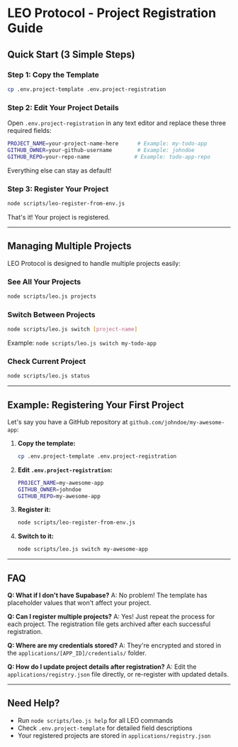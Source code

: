 # LEO Protocol - Project Registration Guide

## Quick Start (3 Simple Steps)

### Step 1: Copy the Template
```bash
cp .env.project-template .env.project-registration
```

### Step 2: Edit Your Project Details
Open `.env.project-registration` in any text editor and replace these three required fields:

```bash
PROJECT_NAME=your-project-name-here      # Example: my-todo-app
GITHUB_OWNER=your-github-username        # Example: johndoe
GITHUB_REPO=your-repo-name              # Example: todo-app-repo
```

Everything else can stay as default!

### Step 3: Register Your Project
```bash
node scripts/leo-register-from-env.js
```

That's it! Your project is registered.

---

## Managing Multiple Projects

LEO Protocol is designed to handle multiple projects easily:

### See All Your Projects
```bash
node scripts/leo.js projects
```

### Switch Between Projects
```bash
node scripts/leo.js switch [project-name]
```
Example: `node scripts/leo.js switch my-todo-app`

### Check Current Project
```bash
node scripts/leo.js status
```

---

## Example: Registering Your First Project

Let's say you have a GitHub repository at `github.com/johndoe/my-awesome-app`:

1. **Copy the template:**
   ```bash
   cp .env.project-template .env.project-registration
   ```

2. **Edit `.env.project-registration`:**
   ```bash
   PROJECT_NAME=my-awesome-app
   GITHUB_OWNER=johndoe
   GITHUB_REPO=my-awesome-app
   ```

3. **Register it:**
   ```bash
   node scripts/leo-register-from-env.js
   ```

4. **Switch to it:**
   ```bash
   node scripts/leo.js switch my-awesome-app
   ```

---

## FAQ

**Q: What if I don't have Supabase?**
A: No problem! The template has placeholder values that won't affect your project.

**Q: Can I register multiple projects?**
A: Yes! Just repeat the process for each project. The registration file gets archived after each successful registration.

**Q: Where are my credentials stored?**
A: They're encrypted and stored in the `applications/[APP_ID]/credentials/` folder.

**Q: How do I update project details after registration?**
A: Edit the `applications/registry.json` file directly, or re-register with updated details.

---

## Need Help?

- Run `node scripts/leo.js help` for all LEO commands
- Check `.env.project-template` for detailed field descriptions
- Your registered projects are stored in `applications/registry.json`
